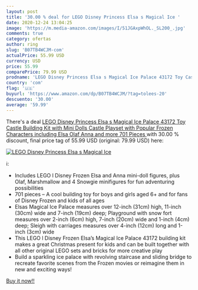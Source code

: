 ```yaml
---
layout: post
title: '30.00 % deal for LEGO Disney Princess Elsa s Magical Ice '
date: 2020-12-24 13:04:25
image: 'https://m.media-amazon.com/images/I/51JGAxpWhOL._SL200_.jpg'
comments: true
category: ofertas
author: ring
slug: 'B07TB4WCJM-com'
actualPrice: 55.99 USD
currency: USD
price: 55.99
comparePrice: 79.99 USD
prodname: 'LEGO Disney Princess Elsa s Magical Ice Palace 43172 Toy Castle Building Kit with Mini Dolls  Castle Playset with Popular Frozen Characters including Elsa  Olaf  Anna and more  701 Pieces '
country: 'com'
flag: '🇺🇸'
buyurl: 'https://www.amazon.com/dp/B07TB4WCJM/?tag=tolees-20'
descuento: '30.00'
average: '59.99'
---
```


There's a deal [LEGO Disney Princess Elsa s Magical Ice Palace 43172 Toy Castle Building Kit with Mini Dolls  Castle Playset with Popular Frozen Characters including Elsa  Olaf  Anna and more  701 Pieces ](https://www.amazon.com/dp/B07TB4WCJM/?tag=tolees-20)  with  30.00 % discount, final price tag of  55.99 USD (original: 79.99 USD) here:

[![LEGO Disney Princess Elsa s Magical Ice ](https://m.media-amazon.com/images/I/51JGAxpWhOL._SL200_.jpg)](https://www.amazon.com/dp/B07TB4WCJM/?tag=tolees-20)

ℹ️:

- Includes LEGO l Disney Frozen Elsa and Anna mini-doll figures, plus Olaf, Marshmallow and 4 Snowgie minifigures for fun adventuring possibilities
- 701 pieces – A cool building toy for boys and girls aged 6+ and for fans of Disney Frozen and kids of all ages
- Elsas Magical Ice Palace measures over 12-inch (31cm) high, 11-inch (30cm) wide and 7-inch (19cm) deep; Playground with snow fort measures over 2-inch (6cm) high, 7-inch (20cm) wide and 1-inch (4cm) deep; Sleigh with carriages measures over 4-inch (12cm) long and 1-inch (3cm) wide
- This LEGO l Disney Frozen Elsa’s Magical Ice Palace 43172 building kit makes a great Christmas present for kids and can be built together with all other original LEGO sets and bricks for more creative play
- Build a sparkling ice palace with revolving staircase and sliding bridge to recreate favorite scenes from the Frozen movies or reimagine them in new and exciting ways!

[Buy it now!!](https://www.amazon.com/dp/B07TB4WCJM/?tag=tolees-20)
